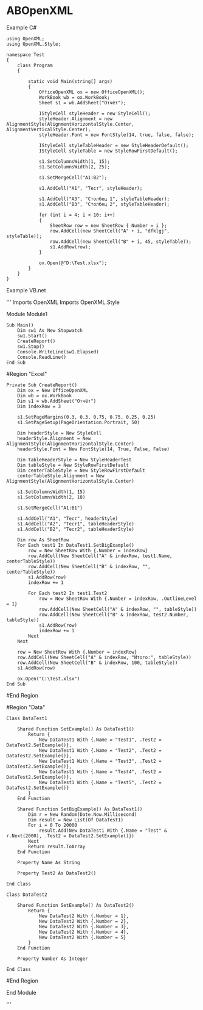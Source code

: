 # ABOpenXML

Example C#

```
using OpenXML;
using OpenXML.Style;

namespace Test
{
    class Program
    {

        static void Main(string[] args)
        {
            OfficeOpenXML ox = new OfficeOpenXML();
            WorkBook wb = ox.WorkBook;
            Sheet s1 = wb.AddSheet("Отчёт");

            IStyleCell styleHeader = new StyleCell();
            styleHeader.Alignment = new AlignmentStyle(AlignmentHorizontalStyle.Center, AlignmentVerticalStyle.Center);
            styleHeader.Font = new FontStyle(14, true, false, false);

            IStyleCell styleTableHeader = new StyleHeaderDefault();
            IStyleCell styleTable = new StyleRowFirstDefault();

            s1.SetColumnsWidth(1, 15);
            s1.SetColumnsWidth(2, 25);

            s1.SetMergeCell("A1:B2");

            s1.AddCell("A1", "Тест", styleHeader);

            s1.AddCell("A3", "Столбец 1", styleTableHeader);
            s1.AddCell("B3", "Столбец 2", styleTableHeader);

            for (int i = 4; i < 10; i++)
            {
                SheetRow row = new SheetRow { Number = i };
                row.AddCell(new SheetCell("A" + i, "dfklgj", styleTable));
                row.AddCell(new SheetCell("B" + i, 45, styleTable));
                s1.AddRow(row);
            }

            ox.Open(@"D:\Test.xlsx");
        }
    }
}

```

Example VB.net

'''
Imports OpenXML
Imports OpenXML.Style

Module Module1

    Sub Main()
        Dim sw1 As New Stopwatch
        sw1.Start()
        CreateReport()
        sw1.Stop()
        Console.WriteLine(sw1.Elapsed)
        Console.ReadLine()
    End Sub

#Region "Excel"

    Private Sub CreateReport()
        Dim ox = New OfficeOpenXML
        Dim wb = ox.WorkBook
        Dim s1 = wb.AddSheet("Отчёт")
        Dim indexRow = 3

        s1.SetPageMargins(0.3, 0.3, 0.75, 0.75, 0.25, 0.25)
        s1.SetPageSetup(PageOrientation.Portrait, 50)

        Dim headerStyle = New StyleCell
        headerStyle.Alignment = New AlignmentStyle(AlignmentHorizontalStyle.Center)
        headerStyle.Font = New FontStyle(14, True, False, False)

        Dim tableHeaderStyle = New StyleHeaderTest
        Dim tableStyle = New StyleRowFirstDefault
        Dim centerTableStyle = New StyleRowFirstDefault
        centerTableStyle.Alignment = New AlignmentStyle(AlignmentHorizontalStyle.Center)

        s1.SetColumnsWidth(1, 15)
        s1.SetColumnsWidth(2, 10)

        s1.SetMergeCell("A1:B1")

        s1.AddCell("A1", "Тест", headerStyle)
        s1.AddCell("A2", "Тест1", tableHeaderStyle)
        s1.AddCell("B2", "Тест2", tableHeaderStyle)

        Dim row As SheetRow
        For Each test1 In DataTest1.SetBigExample()
            row = New SheetRow With {.Number = indexRow}
            row.AddCell(New SheetCell("A" & indexRow, test1.Name, centerTableStyle))
            row.AddCell(New SheetCell("B" & indexRow, "", centerTableStyle))
            s1.AddRow(row)
            indexRow += 1

            For Each test2 In test1.Test2
                row = New SheetRow With {.Number = indexRow, .OutlineLevel = 1}
                row.AddCell(New SheetCell("A" & indexRow, "", tableStyle))
                row.AddCell(New SheetCell("B" & indexRow, test2.Number, tableStyle))
                s1.AddRow(row)
                indexRow += 1
            Next
        Next

        row = New SheetRow With {.Number = indexRow}
        row.AddCell(New SheetCell("A" & indexRow, "Итого:", tableStyle))
        row.AddCell(New SheetCell("B" & indexRow, 100, tableStyle))
        s1.AddRow(row)

        ox.Open("C:\Test.xlsx")
    End Sub

#End Region

#Region "Data"

    Class DataTest1

        Shared Function SetExample() As DataTest1()
            Return {
                New DataTest1 With {.Name = "Test1", .Test2 = DataTest2.SetExample()},
                New DataTest1 With {.Name = "Test2", .Test2 = DataTest2.SetExample()},
                New DataTest1 With {.Name = "Test3", .Test2 = DataTest2.SetExample()},
                New DataTest1 With {.Name = "Test4", .Test2 = DataTest2.SetExample()},
                New DataTest1 With {.Name = "Test5", .Test2 = DataTest2.SetExample()}
            }
        End Function

        Shared Function SetBigExample() As DataTest1()
            Dim r = New Random(Date.Now.Millisecond)
            Dim result = New List(Of DataTest1)
            For i = 0 To 20000
                result.Add(New DataTest1 With {.Name = "Test" & r.Next(2000), .Test2 = DataTest2.SetExample()})
            Next
            Return result.ToArray
        End Function

        Property Name As String

        Property Test2 As DataTest2()

    End Class

    Class DataTest2

        Shared Function SetExample() As DataTest2()
            Return {
                New DataTest2 With {.Number = 1},
                New DataTest2 With {.Number = 2},
                New DataTest2 With {.Number = 3},
                New DataTest2 With {.Number = 4},
                New DataTest2 With {.Number = 5}
            }
        End Function

        Property Number As Integer

    End Class

#End Region

End Module

'''


